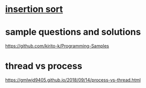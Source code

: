 # [insertion sort](https://www.youtube.com/watch?v=OGzPmgsI-pQ)

# sample questions and solutions 
https://github.com/kirito-k/Programming-Samples

# thread vs process 
https://gmlwjd9405.github.io/2018/09/14/process-vs-thread.html
